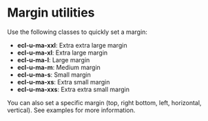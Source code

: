 # Margin utilities

Use the following classes to quickly set a margin:

* **ecl-u-ma-xxl**: Extra extra large margin
* **ecl-u-ma-xl**: Extra large margin
* **ecl-u-ma-l**: Large margin
* **ecl-u-ma-m**: Medium margin
* **ecl-u-ma-s**: Small margin
* **ecl-u-ma-xs**: Extra small margin
* **ecl-u-ma-xxs**: Extra extra small margin

You can also set a specific margin (top, right bottom, left, horizontal,
vertical). See examples for more information.

